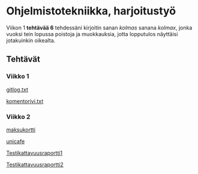 # Ohjelmistotekniikka, harjoitustyö
Viikon 1 **tehtävää 6** tehdessäni kirjoitin sanan *kolmas* sanana *kolmax*,
jonka vuoksi tein lopussa poistoja ja muokkauksia, jotta lopputulos näyttäisi jotakuinkin oikealta. 

## Tehtävät

### Viikko 1

[gitlog.txt](https://github.com/lauurap/ot-harjoitustyo/blob/master/laskarit/viikko1/gitlog.txt)

[komentorivi.txt](https://github.com/lauurap/ot-harjoitustyo/blob/master/laskarit/viikko1/komentorivi.txt)

### Viikko 2
[maksukortti](https://github.com/lauurap/ot-harjoitustyo/tree/master/laskarit/viikko2/maksukortti)

[unicafe](https://github.com/lauurap/ot-harjoitustyo/tree/master/laskarit/viikko2/unicafe)

[Testikattavuusraportti1](https://github.com/lauurap/ot-harjoitustyo/blob/master/laskarit/viikko2/testikattavuusraportti1.PNG)

[Testikattavuusraportti2](https://github.com/lauurap/ot-harjoitustyo/blob/master/laskarit/viikko2/testikattavuusraportti2.PNG)
